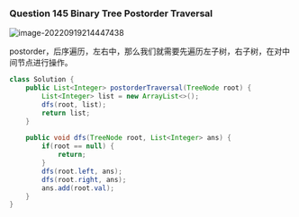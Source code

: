 ### Question 145 Binary Tree Postorder Traversal

![image-20220919214447438](C:\Users\jason\AppData\Roaming\Typora\typora-user-images\image-20220919214447438.png)

postorder，后序遍历，左右中，那么我们就需要先遍历左子树，右子树，在对中间节点进行操作。

~~~java
class Solution {
    public List<Integer> postorderTraversal(TreeNode root) {
        List<Integer> list = new ArrayList<>();
        dfs(root, list);
        return list;
    }
    
    public void dfs(TreeNode root, List<Integer> ans) {
        if(root == null) {
            return;
        }
        dfs(root.left, ans);
        dfs(root.right, ans);
        ans.add(root.val);
    }
}
~~~

